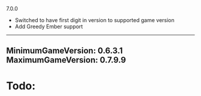 7.0.0 
* Switched to have first digit in version to supported game version
* Add Greedy Ember support

---
MinimumGameVersion: 0.6.3.1
MaximumGameVersion: 0.7.9.9
---

# Todo:
